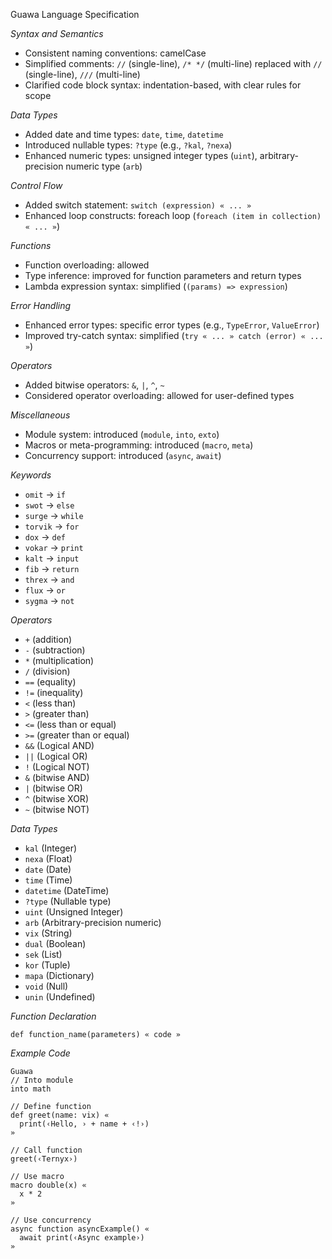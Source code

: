 

Guawa Language Specification

*Syntax and Semantics*

- Consistent naming conventions: camelCase
- Simplified comments: `//` (single-line), `/* */` (multi-line) replaced with `//` (single-line), `///` (multi-line)
- Clarified code block syntax: indentation-based, with clear rules for scope

*Data Types*

- Added date and time types: `date`, `time`, `datetime`
- Introduced nullable types: `?type` (e.g., `?kal`, `?nexa`)
- Enhanced numeric types: unsigned integer types (`uint`), arbitrary-precision numeric type (`arb`)

*Control Flow*

- Added switch statement: `switch (expression) « ... »`
- Enhanced loop constructs: foreach loop (`foreach (item in collection) « ... »`)

*Functions*

- Function overloading: allowed
- Type inference: improved for function parameters and return types
- Lambda expression syntax: simplified (`(params) => expression`)

*Error Handling*

- Enhanced error types: specific error types (e.g., `TypeError`, `ValueError`)
- Improved try-catch syntax: simplified (`try « ... » catch (error) « ... »`)

*Operators*

- Added bitwise operators: `&`, `|`, `^`, `~`
- Considered operator overloading: allowed for user-defined types

*Miscellaneous*

- Module system: introduced (`module`, `into`, `exto`)
- Macros or meta-programming: introduced (`macro`, `meta`)
- Concurrency support: introduced (`async`, `await`)

*Keywords*

- `omit` -> `if`
- `swot` -> `else`
- `surge` -> `while`
- `torvik` -> `for`
- `dox` -> `def`
- `vokar` -> `print`
- `kalt` -> `input`
- `fib` -> `return`
- `threx` -> `and`
- `flux` -> `or`
- `sygma` -> `not`

*Operators*

- `+` (addition)
- `-` (subtraction)
- `*` (multiplication)
- `/` (division)
- `==` (equality)
- `!=` (inequality)
- `<` (less than)
- `>` (greater than)
- `<=` (less than or equal)
- `>=` (greater than or equal)
- `&&` (Logical AND)
- `||` (Logical OR)
- `!` (Logical NOT)
- `&` (bitwise AND)
- `|` (bitwise OR)
- `^` (bitwise XOR)
- `~` (bitwise NOT)

*Data Types*

- `kal` (Integer)
- `nexa` (Float)
- `date` (Date)
- `time` (Time)
- `datetime` (DateTime)
- `?type` (Nullable type)
- `uint` (Unsigned Integer)
- `arb` (Arbitrary-precision numeric)
- `vix` (String)
- `dual` (Boolean)
- `sek` (List)
- `kor` (Tuple)
- `mapa` (Dictionary)
- `void` (Null)
- `unin` (Undefined)

*Function Declaration*

`def function_name(parameters) « code »`

*Example Code*

```
Guawa
// Into module
into math

// Define function
def greet(name: vix) «
  print(‹Hello, › + name + ‹!›)
»

// Call function
greet(‹Ternyx›)

// Use macro
macro double(x) «
  x * 2
»

// Use concurrency
async function asyncExample() «
  await print(‹Async example›)
»
